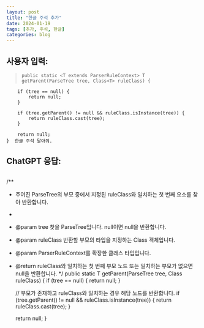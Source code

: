 ```yaml
---
layout: post
title: "한글 주석 추가"
date: 2024-01-19
tags: [추가, 주석, 한글]
categories: blog
---
```


## 사용자 입력:
>     public static <T extends ParserRuleContext> T getParent(ParseTree tree, Class<T> ruleClass) {
        if (tree == null) {
            return null;
        }

        if (tree.getParent() != null && ruleClass.isInstance(tree)) {
            return ruleClass.cast(tree);
        }

        return null;
    }  한글 주석 달아줘.

## ChatGPT 응답:
> ```java
/**
 * 주어진 ParseTree의 부모 중에서 지정된 ruleClass와 일치하는 첫 번째 요소를 찾아 반환합니다.
 *
 * @param tree      찾을 ParseTree입니다. null이면 null을 반환합니다.
 * @param ruleClass 반환할 부모의 타입을 지정하는 Class 객체입니다.
 * @param <T>       ParserRuleContext를 확장한 클래스 타입입니다.
 * @return ruleClass와 일치하는 첫 번째 부모 노드 또는 일치하는 부모가 없으면 null을 반환합니다.
 */
public static <T extends ParserRuleContext> T getParent(ParseTree tree, Class<T> ruleClass) {
    if (tree == null) {
        return null;
    }

    // 부모가 존재하고 ruleClass와 일치하는 경우 해당 노드를 반환합니다.
    if (tree.getParent() != null && ruleClass.isInstance(tree)) {
        return ruleClass.cast(tree);
    }

    return null;
}
```

